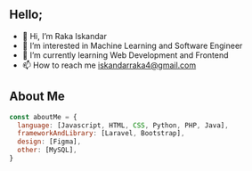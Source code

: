 ## Hello;
- 👋 Hi, I’m Raka Iskandar
- 👀 I’m interested in Machine Learning and Software Engineer
- 🌱 I’m currently learning Web Development and Frontend
- 📫 How to reach me iskandarraka4@gmail.com

<!---
rakaiskandar/rakaiskandar is a ✨ special ✨ repository because its `README.md` (this file) appears on your GitHub profile.
You can click the Preview link to take a look at your changes.
--->

## About Me
```javascript
const aboutMe = {
  language: [Javascript, HTML, CSS, Python, PHP, Java],
  frameworkAndLibrary: [Laravel, Bootstrap],
  design: [Figma],
  other: [MySQL],
}
```
